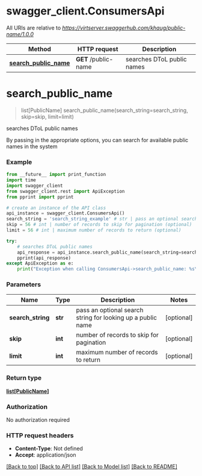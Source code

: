 # swagger_client.ConsumersApi

All URIs are relative to *https://virtserver.swaggerhub.com/khaug/public-name/1.0.0*

Method | HTTP request | Description
------------- | ------------- | -------------
[**search_public_name**](ConsumersApi.md#search_public_name) | **GET** /public-name | searches DToL public names

# **search_public_name**
> list[PublicName] search_public_name(search_string=search_string, skip=skip, limit=limit)

searches DToL public names

By passing in the appropriate options, you can search for available public names in the system 

### Example
```python
from __future__ import print_function
import time
import swagger_client
from swagger_client.rest import ApiException
from pprint import pprint

# create an instance of the API class
api_instance = swagger_client.ConsumersApi()
search_string = 'search_string_example' # str | pass an optional search string for looking up a public name (optional)
skip = 56 # int | number of records to skip for pagination (optional)
limit = 56 # int | maximum number of records to return (optional)

try:
    # searches DToL public names
    api_response = api_instance.search_public_name(search_string=search_string, skip=skip, limit=limit)
    pprint(api_response)
except ApiException as e:
    print("Exception when calling ConsumersApi->search_public_name: %s\n" % e)
```

### Parameters

Name | Type | Description  | Notes
------------- | ------------- | ------------- | -------------
 **search_string** | **str**| pass an optional search string for looking up a public name | [optional] 
 **skip** | **int**| number of records to skip for pagination | [optional] 
 **limit** | **int**| maximum number of records to return | [optional] 

### Return type

[**list[PublicName]**](PublicName.md)

### Authorization

No authorization required

### HTTP request headers

 - **Content-Type**: Not defined
 - **Accept**: application/json

[[Back to top]](#) [[Back to API list]](../README.md#documentation-for-api-endpoints) [[Back to Model list]](../README.md#documentation-for-models) [[Back to README]](../README.md)

